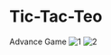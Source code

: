 # Tic-Tac-Teo
Advance Game 
![1](https://user-images.githubusercontent.com/92368897/187419142-39735a22-c46c-49e2-b9cb-1f775edc574e.jpg)
![2](https://user-images.githubusercontent.com/92368897/187419263-6c4505e3-ca53-409d-a7a4-8076268bf809.jpg)

